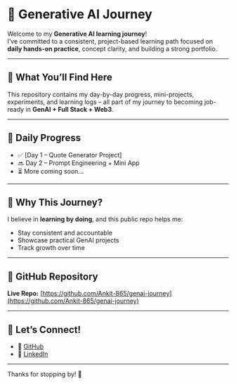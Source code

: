 # 🚀 Generative AI Journey

Welcome to my **Generative AI learning journey**!  
I’ve committed to a consistent, project-based learning path focused on **daily hands-on practice**, concept clarity, and building a strong portfolio.

---

## 📘 What You’ll Find Here

This repository contains my day-by-day progress, mini-projects, experiments, and learning logs – all part of my journey to becoming job-ready in **GenAI + Full Stack + Web3**.

---

## 📅 Daily Progress

- ✅ [Day 1 – Quote Generator Project]
- 🔜 Day 2 – Prompt Engineering + Mini App
- ⏳ More coming soon...

---

## 📍 Why This Journey?

I believe in **learning by doing**, and this public repo helps me:
- Stay consistent and accountable
- Showcase practical GenAI projects
- Track growth over time

---

## 🔗 GitHub Repository

**Live Repo:** [https://github.com/Ankit-865/genai-journey](https://github.com/Ankit-865/genai-journey)

---

## 🙌 Let’s Connect!

- 🔗 [GitHub](https://github.com/Ankit-865)
- 💼 [LinkedIn](https://www.linkedin.com/in/ankitnamdev)

---

Thanks for stopping by! 🚀
